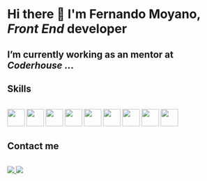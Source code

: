 # Hi there 👋 I'm Fernando Moyano, ***Front End*** developer 


## I’m currently working as an mentor at ***Coderhouse***  ...


## Skills


<link rel="stylesheet" href="devicon.min.css">
<div "style=inline_block"><br>

 <img width="40px" height="40px" margin="5px" src="https://cdn.jsdelivr.net/gh/devicons/devicon/icons/html5/html5-original-wordmark.svg" />
 <img width="40px" height="40px" margin="5px" src="https://cdn.jsdelivr.net/gh/devicons/devicon/icons/css3/css3-original-wordmark.svg" />
 <img width="40px" height="40px" margin="5px" src="https://cdn.jsdelivr.net/gh/devicons/devicon/icons/javascript/javascript-original.svg" />
 <img width="40px" height="40px" margin="5px" src="https://cdn.jsdelivr.net/gh/devicons/devicon/icons/react/react-original.svg" />
 <img width="40px" height="40px" margin="5px" src="https://cdn.jsdelivr.net/gh/devicons/devicon/icons/git/git-original.svg" />
 <img width="40px" height="40px" margin="5px" src="https://cdn.jsdelivr.net/gh/devicons/devicon/icons/sass/sass-original.svg" /> 
 <img width="40px" height="40px" margin="5px" src="https://cdn.jsdelivr.net/gh/devicons/devicon/icons/bootstrap/bootstrap-original-wordmark.svg" /> 
 <img width="40px" height="40px" margin="5px" src="https://cdn.jsdelivr.net/gh/devicons/devicon/icons/materialui/materialui-original.svg" />
 <img width="40px" height="40px" margin="5px" src="https://cdn.jsdelivr.net/gh/devicons/devicon/icons/tailwindcss/tailwindcss-plain.svg" />


                 
</div>

## Contact me


<div "style=inline_block"><br>

<a href="mailto: fernandomoyano21@gmail.com" target="_blank">
	<img src="https://img.shields.io/badge/Gmail-D14836?style=for-the-badge&logo=gmail&logoColor=white" target="_blank">
</a>


<a href="https://www.linkedin.com/in/fernandomoyano-front-end-develper/" target="_blank">
	<img src="https://img.shields.io/badge/LinkedIn-0077B5?style=for-the-badge&logo=linkedin&logoColor=white" target="_blank">
</a>
	
</div>

          

